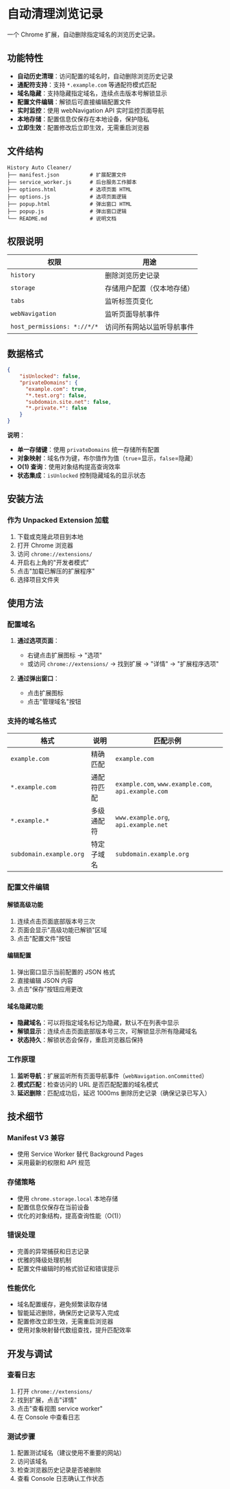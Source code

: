 # 自动清理浏览记录

一个 Chrome 扩展，自动删除指定域名的浏览历史记录。

## 功能特性

- **自动历史清理**：访问配置的域名时，自动删除浏览历史记录  
- **通配符支持**：支持 `*.example.com` 等通配符模式匹配  
- **域名隐藏**：支持隐藏指定域名，连续点击版本号解锁显示  
- **配置文件编辑**：解锁后可直接编辑配置文件  
- **实时监控**：使用 webNavigation API 实时监控页面导航  
- **本地存储**：配置信息仅保存在本地设备，保护隐私  
- **立即生效**：配置修改后立即生效，无需重启浏览器  

## 文件结构

```
History Auto Cleaner/
├── manifest.json          # 扩展配置文件
├── service_worker.js      # 后台服务工作脚本
├── options.html           # 选项页面 HTML
├── options.js             # 选项页面逻辑
├── popup.html             # 弹出窗口 HTML
├── popup.js               # 弹出窗口逻辑
└── README.md              # 说明文档
```

## 权限说明

| 权限 | 用途 |
|------|------|
| `history` | 删除浏览历史记录 |
| `storage` | 存储用户配置（仅本地存储） |
| `tabs` | 监听标签页变化 |
| `webNavigation` | 监听页面导航事件 |
| `host_permissions: *://*/*` | 访问所有网站以监听导航事件 |

## 数据格式

```json
{
    "isUnlocked": false,
    "privateDomains": {
      "example.com": true,
      "*.test.org": false,
      "subdomain.site.net": false,
      "*.private.*": false
    }
}
```

**说明**：
- **单一存储键**：使用 `privateDomains` 统一存储所有配置
- **对象映射**：域名作为键，布尔值作为值（`true`=显示，`false`=隐藏）
- **O(1) 查询**：使用对象结构提高查询效率
- **状态集成**：`isUnlocked` 控制隐藏域名的显示状态

## 安装方法

### 作为 Unpacked Extension 加载

1. 下载或克隆此项目到本地
2. 打开 Chrome 浏览器
3. 访问 `chrome://extensions/`
4. 开启右上角的"开发者模式"
5. 点击"加载已解压的扩展程序"
6. 选择项目文件夹

## 使用方法

### 配置域名

1. **通过选项页面**：
   - 右键点击扩展图标 → "选项"
   - 或访问 `chrome://extensions/` → 找到扩展 → "详情" → "扩展程序选项"

2. **通过弹出窗口**：
   - 点击扩展图标
   - 点击"管理域名"按钮

### 支持的域名格式

| 格式 | 说明 | 匹配示例 |
|------|------|----------|
| `example.com` | 精确匹配 | `example.com` |
| `*.example.com` | 通配符匹配 | `example.com`, `www.example.com`, `api.example.com` |
| `*.example.*` | 多级通配符 | `www.example.org`, `api.example.net` |
| `subdomain.example.org` | 特定子域名 | `subdomain.example.org` |

### 配置文件编辑

#### 解锁高级功能
1. 连续点击页面底部版本号三次
2. 页面会显示"高级功能已解锁"区域
3. 点击"配置文件"按钮

#### 编辑配置
1. 弹出窗口显示当前配置的 JSON 格式
2. 直接编辑 JSON 内容
3. 点击"保存"按钮应用更改

#### 域名隐藏功能

- **隐藏域名**：可以将指定域名标记为隐藏，默认不在列表中显示
- **解锁显示**：连续点击页面底部版本号三次，可解锁显示所有隐藏域名
- **状态持久**：解锁状态会保存，重启浏览器后保持

### 工作原理

1. **监听导航**：扩展监听所有页面导航事件（`webNavigation.onCommitted`）
2. **模式匹配**：检查访问的 URL 是否匹配配置的域名模式
3. **延迟删除**：匹配成功后，延迟 1000ms 删除历史记录（确保记录已写入）

## 技术细节

### Manifest V3 兼容
- 使用 Service Worker 替代 Background Pages
- 采用最新的权限和 API 规范

### 存储策略
- 使用 `chrome.storage.local` 本地存储
- 配置信息仅保存在当前设备
- 优化的对象结构，提高查询性能（O(1)）

### 错误处理
- 完善的异常捕获和日志记录
- 优雅的降级处理机制
- 配置文件编辑时的格式验证和错误提示

### 性能优化
- 域名配置缓存，避免频繁读取存储
- 智能延迟删除，确保历史记录写入完成
- 配置修改立即生效，无需重启浏览器
- 使用对象映射替代数组查找，提升匹配效率

## 开发与调试

### 查看日志
1. 打开 `chrome://extensions/`
2. 找到扩展，点击"详情"
3. 点击"查看视图 service worker"
4. 在 Console 中查看日志

### 测试步骤
1. 配置测试域名（建议使用不重要的网站）
2. 访问该域名
3. 检查浏览器历史记录是否被删除
4. 查看 Console 日志确认工作状态